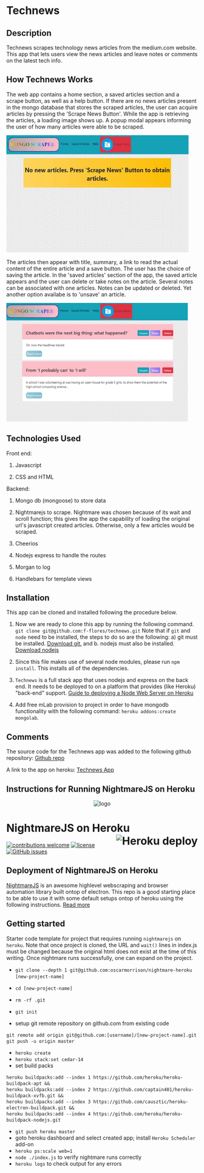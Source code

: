 # Technews

## Description

Technews scrapes technology news articles from the medium.com website. This app that lets users view the news articles and leave notes or comments on the latest tech info.

## How Technews Works

The web app contains a home section, a saved articles section and a scrape button, as well as a help button. If there are no news articles present in the mongo database that stores the scraped articles, the user can acquire articles by pressing the 'Scrape News Button'. While the app is retrieving the articles, a loading image shows up. A popup modal appears informing the user of how many articles were able to be scraped.

![alt text](./README_images/about_app.gif "Home Screen")

The articles then appear with title, summary, a link to read the actual content of the entire article and a save button. The user has the choice of saving the article. In the 'saved articles' section of the app, the saved article appears and the user can delete or take notes on the article. Several notes can be associated with one articles. Notes can be updated or deleted. Yet another option availabe is to 'unsave' an article.

![alt text](./README_images/about_saved.gif "Saved Articles Screen")

## Technologies Used

Front end:

1. Javascript

2. CSS and HTML

Backend:

1. Mongo db (mongoose) to store data

2. Nightmarejs to scrape. Nightmare was chosen because of its wait and scroll function; this gives the app the capability of loading the original url's javascript created articles. Otherwise, only a few articles would be scraped.

3. Cheerios

4. Nodejs express to handle the routes

5. Morgan to log

6. Handlebars for template views

## Installation

This app can be cloned and installed following the procedure below.

1. Now we are ready to clone this app by running the following command. `git clone git@github.com:f-flores/technews.git` Note that if `git` and `node` need to be installed, the steps to do so are the following: a) git must be installed. [Download git.](https://git-scm.com/downloads) and b. nodejs must also be installed. [Download nodejs](https://nodejs.org/en/download/)

2. Since this file makes use of several node modules, please run `npm install`.  This installs all of the dependencies.

3. `Technews` is a full stack app that uses nodejs and express on the back end. It needs to be deployed to on a platform that provides (like Heroku) "back-end" support. [Guide to deploying a Node Web Server on Heroku](https://github.com/RutgersCodingBootcamp/RUTSOM201801FSF4-Class-Repository-FSF/blob/master/13-express/Supplemental/HerokuGuide.md)

4. Add free mLab provision to project in order to have mongodb functionality with the following command: `heroku addons:create mongolab`.

## Comments

The source code for the Technews app was added to the following github repository:
[Github repo](https://github.com/f-flores/technews)

A link to the app on heroku:
[Technews App](https://infinite-earth-55385.herokuapp.com/)

## Instructions for Running NightmareJS on Heroku

<p align="center">
  <img src="https://user-images.githubusercontent.com/1651212/27013967-6cbd6b8a-4ebc-11e7-9cd8-e5d0fcb01440.png" alt="logo" width="600px" />
 </p>


# NightmareJS on Heroku <a href="https://heroku.com/deploy" target="_blank"><img src="https://www.herokucdn.com/deploy/button.svg" alt="Heroku deploy" align="right"></a>

[![contributions welcome](https://img.shields.io/badge/contributions-welcome-brightgreen.svg?style=flat)](https://github.com/oscarmorrison/nightmare-heroku/issues)
[![license](https://img.shields.io/github/license/mashape/apistatus.svg?style=plastic)](https://github.com/oscarmorrison/nightmare-heroku/blob/master/LICENSE)  [![GitHub issues](https://img.shields.io/github/issues/oscarmorrison/nightmare-heroku.svg)](https://github.com/oscarmorrison/nightmare-heroku/issues)


## Deployment of NightmareJS on Heroku

[NightmareJS](http://www.nightmarejs.org/) is an awesome highlevel webscraping and browser automation library built ontop of electron. This repo is a good starting place to be able to use it with some default setups ontop of heroku using the following instructions. [Read more](http://blog.oscarmorrison.com/nightmarejs-on-heroku-the-ultimate-scraping-setup/)

## Getting started

Starter code template for project that requires running `nightmarejs` on `heroku`. Note that once project is cloned, the URL and `wait()` lines in index.js must be changed because the original html does not exist at the time of this writing. Once nightmare runs successfully, one can expand on the project.

- `git clone --depth 1 git@github.com:oscarmorrison/nightmare-heroku [new-project-name]`

- `cd [new-project-name]`
- `rm -rf .git`
- `git init`
- setup git remote repository on github.com from existing code
```
git remote add origin git@github.com:[username]/[new-project-name].git
git push -u origin master
```
- `heroku create`
- `heroku stack:set cedar-14`
- set build packs
```
heroku buildpacks:add --index 1 https://github.com/heroku/heroku-buildpack-apt &&
heroku buildpacks:add --index 2 https://github.com/captain401/heroku-buildpack-xvfb.git &&
heroku buildpacks:add --index 3 https://github.com/causztic/heroku-electron-buildpack.git &&
heroku buildpacks:add --index 4 https://github.com/heroku/heroku-buildpack-nodejs.git
```
- `git push heroku master`
- goto heroku dashboard and select created app; install `Heroku Scheduler` add-on
- `heroku ps:scale web=1`
- `node ./index.js` to verify nightmare runs correctly
- `heroku logs` to check output for any errors
